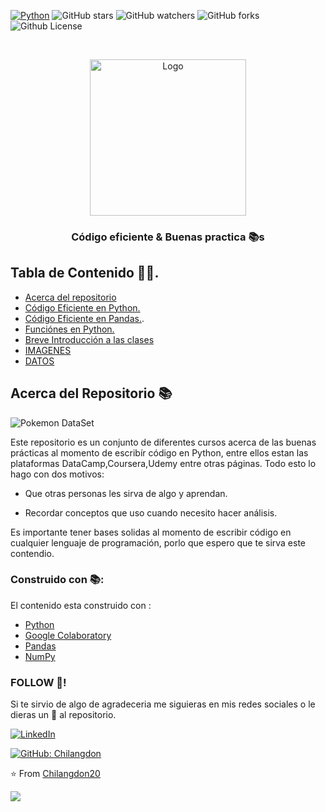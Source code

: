 <!-- SECCION DE INSGINIAS -->

[![Python](https://img.shields.io/badge/-Python-black?style=flat&logo=python&link=https://github.com/hritik5102)](https://github.com/hritik5102) 
![GitHub stars](https://img.shields.io/github/stars/Chilangdon20/Codigo-Eficiente-Python?color=blueviolet)
![GitHub watchers](https://img.shields.io/github/watchers/Chilangdon20/Codigo-Eficiente-Python?color=important&logoColor=important)
![GitHub forks](https://img.shields.io/github/forks/Chilangdon20/Codigo-Eficiente-Python?color=success)
![Github License](https://img.shields.io/badge/Unlicence-red)


<!-- PORTADA Y ENCABEZADO -->


<br />
<p align="center">
  <a href="https://github.com/othneildrew/Best-README-Template">
    <img src="https://raw.githubusercontent.com/Chilangdon20/IMAGENES/master/ImagenesPython/LogoRepo.gif?token=AOSXAED76EOZUEGQOPHUFBK7HGPLW" alt="Logo" width="250" height="250">
  </a>

  <h3 align="center">Código eficiente & Buenas practica 📚s</h3>


<!-- TABLA DE CONTENDIO -->
## Tabla de Contenido 🦸‍♂️.


* [Acerca del repositorio](#about-the-project)
* [Código Eficiente en Python.](https://github.com/Chilangdon20/Codigo-Eficiente-Python/tree/master/C%C3%B3digo%20Eiciente)
* [Código Eficiente en Pandas.](https://github.com/Chilangdon20/Codigo-Eficiente-Python/tree/master/C%C3%B3digo%20Eficiente%20Pandas).
* [Funciónes en Python.](https://github.com/Chilangdon20/Codigo-Eficiente-Python/tree/master/Funci%C3%B3nes%20en%20Python)
* [Breve Introducción a las clases](https://github.com/Chilangdon20/Codigo-Eficiente-Python/tree/master/Breve%20introducci%C3%B3n%20a%20las%20clases)
* [IMAGENES](https://github.com/Chilangdon20/Codigo-Eficiente-Python/tree/master/IMAGENES)
* [DATOS](https://github.com/Chilangdon20/Codigo-Eficiente-Python/tree/master/DATA/Datos)


<!-- ACERCA DEL REPOSITORIO -->
## Acerca del Repositorio 📚

![Pokemon DataSet](https://raw.githubusercontent.com/Chilangdon20/IMAGENES/master/ImagenesPython/Captura%20de%20Pantalla%202020-08-09%20a%20la(s)%2015.54.07.png?token=AOSXAEGAFSNMTONPJQ3FSSK7HGVBC)

Este repositorio es un conjunto de diferentes cursos acerca de las buenas prácticas al momento de escribír código en Python, entre ellos estan las plataformas DataCamp,Coursera,Udemy entre otras páginas.
Todo esto lo hago con dos motivos:

* Que otras personas les sirva de algo y aprendan.

* Recordar conceptos que uso cuando necesito hacer análisis.

Es importante tener bases solidas al momento de escribir código en cualquier lenguaje de programación, porlo que espero que te sirva este contendio.

<!-- HERRAMIENTAS -->
### Construido con 📚:

El contenido esta construido con : 
* [Python](https://www.python.org/)
* [Google Colaboratory](https://colab.research.google.com/notebooks/intro.ipynb)
* [Pandas](https://pandas.pydata.org/)
* [NumPy](https://numpy.org/)

<!-- CONTACTO -->

### FOLLOW 👀!

Si te sirvio de algo de agradeceria me siguieras en mis redes sociales o le dieras un 🌟 al repositorio.

<a href="https://www.linkedin.com/in/fernando-v%C3%A1zquez/" target="_blank"><img src="https://img.shields.io/badge/LinkedIn-%230077B5.svg?&style=flat-square&logo=linkedin&logoColor=white" alt="LinkedIn"></a>

[![GitHub: Chilangdon](https://img.shields.io/github/followers/Chilangdon20?label=Chilangdon20&style=social)](https://github.com/Chilangdon20)


⭐️ From [Chilangdon20](https://github.com/Chilangdon20)

    

<img align = "center" src="https://github-readme-stats.vercel.app/api?username=Chilangdon20&show_icons=false">

